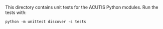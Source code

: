 This directory contains unit tests for the ACUTIS Python modules. Run the tests with:

```
python -m unittest discover -s tests
```
